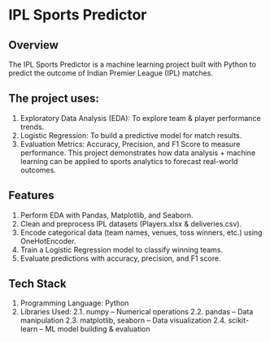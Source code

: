 # IPL Sports Predictor

## Overview
The IPL Sports Predictor is a machine learning project built with Python to predict the outcome of Indian Premier League (IPL) matches.

## The project uses:
1. Exploratory Data Analysis (EDA): To explore team & player performance trends.
2. Logistic Regression: To build a predictive model for match results.
3. Evaluation Metrics: Accuracy, Precision, and F1 Score to measure performance.
This project demonstrates how data analysis + machine learning can be applied to sports analytics to forecast real-world outcomes.

## Features
1. Perform EDA with Pandas, Matplotlib, and Seaborn.
2. Clean and preprocess IPL datasets (Players.xlsx & deliveries.csv).
3. Encode categorical data (team names, venues, toss winners, etc.) using OneHotEncoder.
4. Train a Logistic Regression model to classify winning teams.
5. Evaluate predictions with accuracy, precision, and F1 score.

## Tech Stack
1. Programming Language: Python
2. Libraries Used:
   2.1. numpy – Numerical operations
   2.2. pandas – Data manipulation
   2.3. matplotlib, seaborn – Data visualization
   2.4. scikit-learn – ML model building & evaluation
